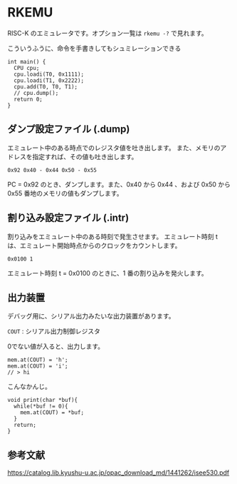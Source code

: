 # RKEMU

RISC-K のエミュレータです。オプション一覧は `rkemu -?` で見れます。

こういうふうに、命令を手書きしてもシュミレーションできる

```Cpp:
int main() {
  CPU cpu;
  cpu.loadi(T0, 0x1111);
  cpu.loadi(T1, 0x2222);
  cpu.add(T0, T0, T1);
  // cpu.dump();
  return 0;
}
```

## ダンプ設定ファイル (.dump)

エミュレート中のある時点でのレジスタ値を吐き出します。
また、メモリのアドレスを指定すれば、その値も吐き出します。

```
0x92 0x40 - 0x44 0x50 - 0x55
```

PC = 0x92 のとき、ダンプします。また、0x40 から 0x44 、および 0x50 から 0x55 番地のメモリの値もダンプします。

## 割り込み設定ファイル (.intr)

割り込みをエミュレート中のある時刻で発生させます。
エミュレート時刻 t は、エミュレート開始時点からのクロックをカウントします。

```
0x0100 1
```

エミュレート時刻 t = 0x0100 のときに、1 番の割り込みを発火します。

## 出力装置

デバッグ用に、シリアル出力みたいな出力装置があります。

`COUT` : シリアル出力制御レジスタ

0でない値が入ると、出力します。

```C:
mem.at(COUT) = 'h';
mem.at(COUT) = 'i';
// > hi
```

こんなかんじ。

```C:
void print(char *buf){
  while(*buf != 0){
    mem.at(COUT) = *buf;
  }
  return;
}
```

## 参考文献

https://catalog.lib.kyushu-u.ac.jp/opac_download_md/1441262/isee530.pdf
